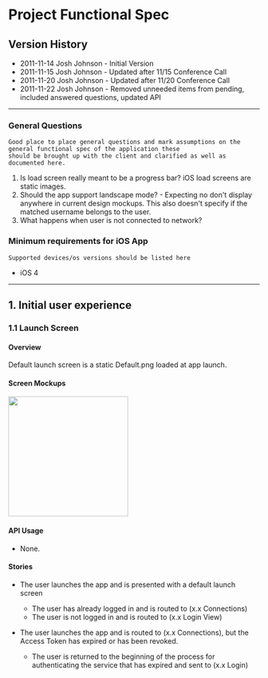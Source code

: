 # Project Functional Spec

## Version History
- 2011-11-14 Josh Johnson - Initial Version
- 2011-11-15 Josh Johnson - Updated after 11/15 Conference Call
- 2011-11-20 Josh Johnson - Updated after 11/20 Conference Call
- 2011-11-22 Josh Johnson - Removed unneeded items from pending, included answered questions, updated API

---

### General Questions

	Good place to place general questions and mark assumptions on the general functional spec of the application these 
	should be brought up with the client and clarified as well as documented here.

1. Is load screen really meant to be a progress bar? iOS load screens are static images.
2. Should the app support landscape mode? - Expecting no
don't display anywhere in current design mockups. This also doesn't specify if the matched username belongs to the user.
3. What happens when user is not connected to network?

### Minimum requirements for iOS App
	Supported devices/os versions should be listed here
- iOS 4

---

## 1. Initial user experience 

### 1.1 Launch Screen

#### Overview

Default launch screen is a static Default.png loaded at app launch. 

#### Screen Mockups

<img src="https://github.com/twotoasters/project-example/raw/master/Design/Mockups/Default.png" width="240px">

#### API Usage

- None.

#### Stories

- The user launches the app and is presented with a default launch screen
	- The user has already logged in and is routed to (x.x Connections)
	- The user is not logged in and is routed to (x.x Login View)
	
- The user launches the app and is routed to (x.x Connections), but the Access Token has expired or has been revoked.
	- The user is returned to the beginning of the process for authenticating the service that has expired and sent to (x.x Login)
